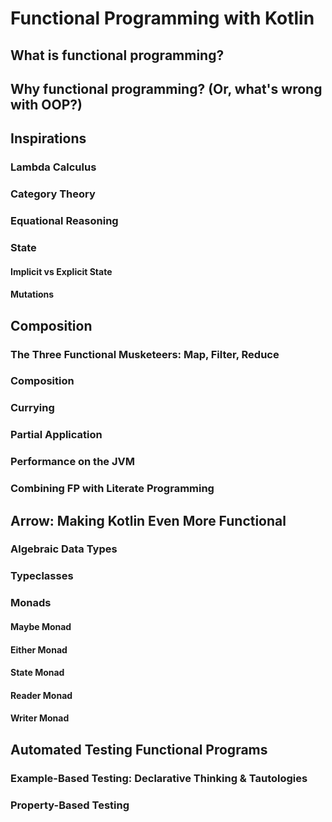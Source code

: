 # Functional Programming with Kotlin




## What is functional programming?

## Why functional programming? (Or, what's wrong with OOP?)

## Inspirations

### Lambda Calculus

### Category Theory

### Equational Reasoning

### State

#### Implicit vs Explicit State

#### Mutations




## Composition

### The Three Functional Musketeers: Map, Filter, Reduce

### Composition

### Currying

### Partial Application

### Performance on the JVM

### Combining FP with Literate Programming




## Arrow: Making Kotlin Even More Functional

### Algebraic Data Types

### Typeclasses

### Monads

#### Maybe Monad

#### Either Monad

#### State Monad

#### Reader Monad

#### Writer Monad




## Automated Testing Functional Programs

### Example-Based Testing: Declarative Thinking & Tautologies

### Property-Based Testing
